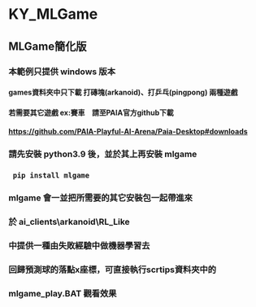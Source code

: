 # KY_MLGame
## MLGame簡化版 
### 本範例只提供 windows 版本
#### games資料夾中只下載 打磚塊(arkanoid)、打乒乓(pingpong) 兩種遊戲
#### 若需要其它遊戲 ex:賽車　請至PAIA官方github下載
#### <a ref=https://github.com/PAIA-Playful-AI-Arena/Paia-Desktop#downloads> https://github.com/PAIA-Playful-AI-Arena/Paia-Desktop#downloads </a>
###
### 請先安裝 python3.9 後，並於其上再安裝 mlgame
### <code> pip install mlgame </code>
### mlgame 會一並把所需要的其它安裝包一起帶進來
### 
### 於 ai_clients\arkanoid\RL_Like 
### 中提供一種由失敗經驗中做機器學習去
### 回歸預測球的落點x座標，可直接執行scrtips資料夾中的
### mlgame_play.BAT 觀看效果
